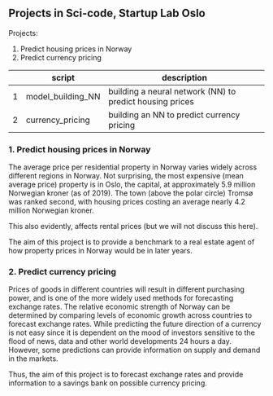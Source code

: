 ## Projects in Sci-code, Startup Lab Oslo

Projects:

1. Predict housing prices in Norway
2. Predict currency pricing 


|   | script         | description    |
|---|-------------------|----------------|
| 1 | model_building_NN | building a neural network (NN) to predict housing prices  |
| 2 | currency_pricing  | building an NN to predict currency pricing               |


### 1. Predict housing prices in Norway
The average price per residential property in Norway varies widely across different regions in Norway. Not surprising, the most expensive (mean average price) property is in Oslo, the capital, at approximately 5.9 million Norwegian kroner (as of 2019). The town (above the polar circle) Tromsø was ranked second, with housing prices costing an average nearly 4.2 million Norwegian kroner. 

This also evidently, affects rental prices (but we will not discuss this here).

The aim of this project is to provide a benchmark to a real estate agent of how property prices in Norway would be in later years. 

### 2. Predict currency pricing 
Prices of goods in different countries will result in different purchasing power, and is one of the more widely used methods for forecasting exchange rates. The relative economic strength of Norway can be determined by comparing levels of economic growth across countries to forecast exchange rates. While predicting the future direction of a currency is not easy since it is dependent on the mood of investors sensitive to the flood of news, data and other world developments 24 hours a day. However, some predictions can provide information on supply and demand in the markets.

Thus, the aim of this project is to forecast exchange rates and provide information to a savings bank on possible currency pricing.

